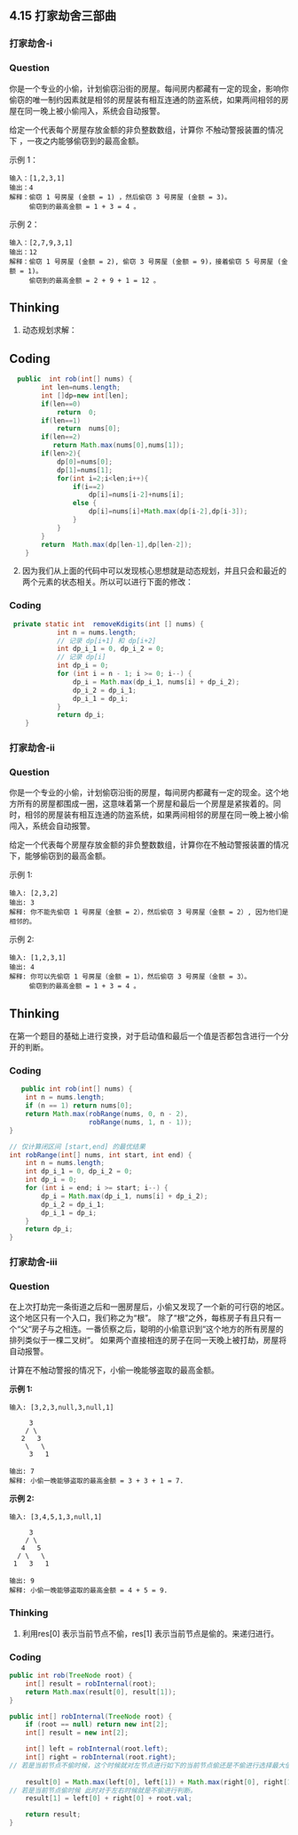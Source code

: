 ## 4.15 打家劫舍三部曲

### 打家劫舍-i

### Question

你是一个专业的小偷，计划偷窃沿街的房屋。每间房内都藏有一定的现金，影响你偷窃的唯一制约因素就是相邻的房屋装有相互连通的防盗系统，如果两间相邻的房屋在同一晚上被小偷闯入，系统会自动报警。

给定一个代表每个房屋存放金额的非负整数数组，计算你 不触动警报装置的情况下 ，一夜之内能够偷窃到的最高金额。

 

示例 1：

```
输入：[1,2,3,1]
输出：4
解释：偷窃 1 号房屋 (金额 = 1) ，然后偷窃 3 号房屋 (金额 = 3)。
     偷窃到的最高金额 = 1 + 3 = 4 。
```


示例 2：

```
输入：[2,7,9,3,1]
输出：12
解释：偷窃 1 号房屋 (金额 = 2), 偷窃 3 号房屋 (金额 = 9)，接着偷窃 5 号房屋 (金额 = 1)。
     偷窃到的最高金额 = 2 + 9 + 1 = 12 。
```



## Thinking

1. 动态规划求解：

## Coding

```java
  public  int rob(int[] nums) {
        int len=nums.length;
        int []dp=new int[len];
        if(len==0)
            return  0;
        if(len==1)
            return  nums[0];
        if(len==2)
           return Math.max(nums[0],nums[1]);
        if(len>2){
            dp[0]=nums[0];
            dp[1]=nums[1];
            for(int i=2;i<len;i++){
                if(i==2)
                    dp[i]=nums[i-2]+nums[i];
                else {
                    dp[i]=nums[i]+Math.max(dp[i-2],dp[i-3]);
                }
            }
        }
        return  Math.max(dp[len-1],dp[len-2]);
    }
```

2. 因为我们从上面的代码中可以发现核心思想就是动态规划，并且只会和最近的两个元素的状态相关。所以可以进行下面的修改：

### Coding

```java
 private static int  removeKdigits(int [] nums) {
            int n = nums.length;
            // 记录 dp[i+1] 和 dp[i+2]
            int dp_i_1 = 0, dp_i_2 = 0;
            // 记录 dp[i]
            int dp_i = 0;
            for (int i = n - 1; i >= 0; i--) {
                dp_i = Math.max(dp_i_1, nums[i] + dp_i_2);
                dp_i_2 = dp_i_1;
                dp_i_1 = dp_i;
            }
            return dp_i;
    }
```

### 打家劫舍-ii

### Question

你是一个专业的小偷，计划偷窃沿街的房屋，每间房内都藏有一定的现金。这个地方所有的房屋都围成一圈，这意味着第一个房屋和最后一个房屋是紧挨着的。同时，相邻的房屋装有相互连通的防盗系统，如果两间相邻的房屋在同一晚上被小偷闯入，系统会自动报警。

给定一个代表每个房屋存放金额的非负整数数组，计算你在不触动警报装置的情况下，能够偷窃到的最高金额。

示例 1:

```
输入: [2,3,2]
输出: 3
解释: 你不能先偷窃 1 号房屋（金额 = 2），然后偷窃 3 号房屋（金额 = 2）, 因为他们是相邻的。
```


示例 2:

```
输入: [1,2,3,1]
输出: 4
解释: 你可以先偷窃 1 号房屋（金额 = 1），然后偷窃 3 号房屋（金额 = 3）。
     偷窃到的最高金额 = 1 + 3 = 4 。
```

## Thinking

在第一个题目的基础上进行变换，对于启动值和最后一个值是否都包含进行一个分开的判断。

### Coding

```java
   public int rob(int[] nums) {
    int n = nums.length;
    if (n == 1) return nums[0];
    return Math.max(robRange(nums, 0, n - 2), 
                    robRange(nums, 1, n - 1));
}

// 仅计算闭区间 [start,end] 的最优结果
int robRange(int[] nums, int start, int end) {
    int n = nums.length;
    int dp_i_1 = 0, dp_i_2 = 0;
    int dp_i = 0;
    for (int i = end; i >= start; i--) {
        dp_i = Math.max(dp_i_1, nums[i] + dp_i_2);
        dp_i_2 = dp_i_1;
        dp_i_1 = dp_i;
    }
    return dp_i;
}
```



### 打家劫舍-iii

### Question


在上次打劫完一条街道之后和一圈房屋后，小偷又发现了一个新的可行窃的地区。这个地区只有一个入口，我们称之为“根”。 除了“根”之外，每栋房子有且只有一个“父“房子与之相连。一番侦察之后，聪明的小偷意识到“这个地方的所有房屋的排列类似于一棵二叉树”。 如果两个直接相连的房子在同一天晚上被打劫，房屋将自动报警。

计算在不触动警报的情况下，小偷一晚能够盗取的最高金额。

**示例 1:**

```
输入: [3,2,3,null,3,null,1]

     3
    / \
   2   3
    \   \ 
     3   1

输出: 7 
解释: 小偷一晚能够盗取的最高金额 = 3 + 3 + 1 = 7.
```

**示例 2:**

```
输入: [3,4,5,1,3,null,1]

     3
    / \
   4   5
  / \   \ 
 1   3   1

输出: 9
解释: 小偷一晚能够盗取的最高金额 = 4 + 5 = 9.
```

### Thinking

1. 利用res[0] 表示当前节点不偷，res[1] 表示当前节点是偷的。来递归进行。

### Coding

```java
public int rob(TreeNode root) {
    int[] result = robInternal(root);
    return Math.max(result[0], result[1]);
}

public int[] robInternal(TreeNode root) {
    if (root == null) return new int[2];
    int[] result = new int[2];

    int[] left = robInternal(root.left);
    int[] right = robInternal(root.right);
// 若是当前节点不偷时候，这个时候就对左节点进行如下的当前节点偷还是不偷进行选择最大值。 同理进行右边判断。
    
    result[0] = Math.max(left[0], left[1]) + Math.max(right[0], right[1]);
// 若是当前节点偷时候 此时对于左右时候就是不偷进行判断。    
    result[1] = left[0] + right[0] + root.val;

    return result;
}

```


